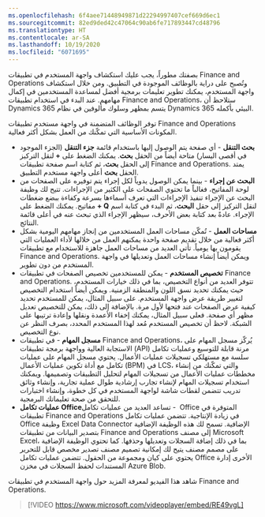 ```yaml
---
ms.openlocfilehash: 6f4aee71448949871d22294997407cef669d6ec1
ms.sourcegitcommit: 82ed9ded42c47064c90ab6fe717893447cd48796
ms.translationtype: HT
ms.contentlocale: ar-SA
ms.lasthandoff: 10/19/2020
ms.locfileid: "6071695"
---
```

بصفتك مطوراً، يجب عليك استكشاف واجهة المستخدم في تطبيقات Finance and Operations وتُصبح على دراية بالوظائف الموجودة في التطبيق. ومن خلال استكشاف واجهة المستخدم، يمكنك تطوير تعليمات برمجية أفضل لمساعدة المستخدمين في إكمال مهامهم. عند ‏‏البدء في استخدام تطبيقات Finance and Operations، ستلاحظ أن Dynamics 365 يتسم بمظهر وسلوك مألوفين في نظام Dynamics 365 البيئي بأكمله.
 
توفر الوظائف المتضمنة في ‏‏واجهة مستخدم تطبيقات Finance and Operations المكونات الأساسية التي تمكّنك من العمل بشكل أكثر فعالية.

-   **بحث التنقل** - أي صفحة يتم الوصول إليها باستخدام قائمة **جزء التنقل** (الجزء الموجود في أقصى اليسار) متاحة أيضاً من الحقل **بحث**. يمكنك الضغط على **<Alt> + <G>** لنقل التركيز إلى الحقل **بحث**، ثم كتابة اسم صفحة تطبيقات Finance and Operations. يمتد الحقل **بحث** أعلى واجهة مستخدم التطبيق.
-   **البحث عن إجراء** - بينما يمكن الوصول يدوياً لكل إجراء يتم توفيره على الصفحات من لوحة المفاتيح، فغالباً ما تحتوي الصفحات على الكثير من الإجراءات. تتيح لك وظيفة البحث عن الإجراء تنفيذ الإجراءات التي تعرف أسماءها بسرعة وكفاءة ببضع ضغطات مفاتيح. يمكنك الضغط على **<Alt> + Q** لنقل التركيز إلى حقل **البحث**، ثم البدء في كتابة اسم الإجراء. عادةً بعد كتابة بعض الأحرف، سيظهر الإجراء الذي تبحث عنه في أعلى قائمة النتائج.
-   **مساحات العمل** - تُمكّن مساحات العمل المستخدمين من إنجاز مهامهم اليومية بشكل أكثر فعالية من خلال تقديم صفحة واحدة يمكنهم العمل من خلالها لأداء العمليات التي يقومون بها يومياً. تأتي العديد من مساحات العمل جاهزة للاستخدام مع تطبيقات Finance and Operations. ويمكن أيضاً إنشاء مساحات العمل وتعديلها في واجهة المستخدم من دون تطوير.
-   **تخصيص المستخدم** - يمكن للمستخدمين تخصيص الصفحات في تطبيقات Finance and Operations. تتوفر العديد من أنواع التخصيص، بما في ذلك خيارات المستخدم، حيث يمكنك تحديد نسق اللون والمنطقة الزمنية. ويمكن أيضاً استخدام التخصيص لتغيير طريقة عرض واجهة المستخدم. على سبيل المثال، يمكن للمستخدم تحديد كيفية عرض الصفحات عند فتحها لأول مرة. بالإضافة إلى ذلك، يمكن للتخصيص تعديل مظهر أي صفحة. فعلى سبيل المثال، يمكنك إخفاء الأعمدة ونقلها وإعادة ترتيبها على الشبكة. لاحظ أن تخصيص المستخدم مُعد لهذا المستخدم المحدد، بصرف النظر عن نوع التخصيص.
-   **مسجل المهام** - في تطبيقات Finance and Operations، يُركّز مسجل المهام على الاستجابة العالية وواجهة برمجة تطبيقات (API) مرنة قابلة للتوسيع وعمليات تكامل سلسة مع مستهلكي تسجيلات عمليات الأعمال. يحتوي مسجل المهام على عمليات تكامل مع أداة تكوين عمليات الأعمال (BPM) في LCS، والتي تمكّنك من إنشاء مخططات عمليات الأعمال من تسجيلات المهام لتحليل التطبيقات وتصميمها. ويمكنك استخدام تسجيلات المهام لإنشاء تجارب إرشادية طوال عملية تجارية، وإنشاء وثائق تدريب تتضمن لقطات شاشة لواجهة المستخدم في كل خطوة، وإنشاء اختبارات للتحقق من صحة تعليماتك البرمجية.
-   **عمليات تكامل Office‏** - تساعد العديد من عمليات تكامل Office المتوفرة في تطبيقات Finance and Operations في زيادة الإنتاجية. تتضمن عمليات تكامل Office وظيفة Excel Data Connector الإضافية. تسمح لك هذه الوظيفة الإضافية بتصدير البيانات من تطبيقات Finance and Operations إلى مصنف Microsoft Excel، بما في ذلك إضافة السجلات وتعديلها وحذفها. كما تحتوي الوظيفة الإضافية على مصمم مصنف يتيح لك إمكانية تصميم مصنف تصدير مخصص قابل للتحرير يحتوي على كيان ومجموعة من الحقول. تتضمن عمليات تكامل Office الأخرى إدارة المستندات لحفظ السجلات في مخزن Azure Blob.

شاهد هذا الفيديو لمعرفة المزيد حول واجهة المستخدم في تطبيقات Finance and Operations.

 > [!VIDEO https://www.microsoft.com/videoplayer/embed/RE49vgL]
